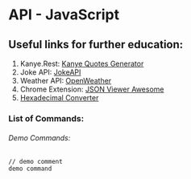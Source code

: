 # API - JavaScript

## Useful links for further education:
1. Kanye.Rest: [Kanye Quotes Generator](https://kanye.rest)
2. Joke API: [JokeAPI](https://sv443.net/jokeapi/v2)
3. Weather API: [OpenWeather](https://openweathermap.org/api)
4. Chrome Extension: [JSON Viewer Awesome](https://chrome.google.com/webstore/detail/json-viewer-awesome/iemadiahhbebdklepanmkjenfdebfpfe?hl=en)
5. [Hexadecimal Converter](https://cryptii.com/pipes/hex-to-text)


### List of Commands:

###### Demo Commands:
```
// demo comment
demo command
```

